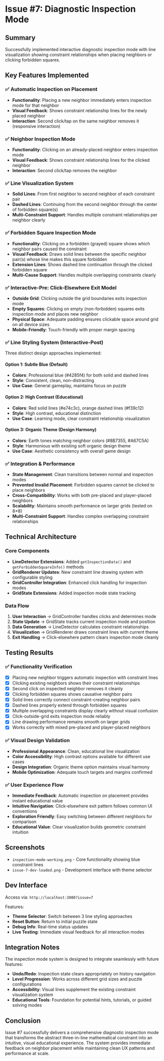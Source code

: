 # Issue #7: Diagnostic Inspection Mode

## Summary

Successfully implemented interactive diagnostic inspection mode with line visualization showing constraint relationships when placing neighbors or clicking forbidden squares.

## Key Features Implemented

### ✅ Automatic Inspection on Placement
- **Functionality**: Placing a new neighbor immediately enters inspection mode for that neighbor
- **Visual Feedback**: Shows constraint relationship lines for the newly placed neighbor
- **Interaction**: Second click/tap on the same neighbor removes it (responsive interaction)

### ✅ Neighbor Inspection Mode  
- **Functionality**: Clicking on an already-placed neighbor enters inspection mode
- **Visual Feedback**: Shows constraint relationship lines for the clicked neighbor
- **Interaction**: Second click/tap removes the neighbor

### ✅ Line Visualization System
- **Solid Lines**: From first neighbor to second neighbor of each constraint pair
- **Dashed Lines**: Continuing from the second neighbor through the center of forbidden square(s)
- **Multi-Constraint Support**: Handles multiple constraint relationships per neighbor clearly

### ✅ Forbidden Square Inspection Mode
- **Functionality**: Clicking on a forbidden (grayed) square shows which neighbor pairs caused the constraint
- **Visual Feedback**: Draws solid lines between the specific neighbor pair(s) whose line makes this square forbidden
- **Extension Lines**: Shows dashed line continuation through the clicked forbidden square
- **Multi-Cause Support**: Handles multiple overlapping constraints clearly

### ✅ Interactive-Pre: Click-Elsewhere Exit Model
- **Outside Grid**: Clicking outside the grid boundaries exits inspection mode
- **Empty Squares**: Clicking on empty (non-forbidden) squares exits inspection mode and places new neighbor
- **Physical Space**: Adequate padding ensures clickable space around grid on all device sizes
- **Mobile-Friendly**: Touch-friendly with proper margin spacing

### ✅ Line Styling System (Interactive-Post)
Three distinct design approaches implemented:

#### Option 1: Subtle Blue (Default)
- **Colors**: Professional blue (#4285f4) for both solid and dashed lines
- **Style**: Consistent, clean, non-distracting
- **Use Case**: General gameplay, maintains focus on puzzle

#### Option 2: High Contrast (Educational)
- **Colors**: Red solid lines (#e74c3c), orange dashed lines (#f39c12)  
- **Style**: High contrast, educational distinction
- **Use Case**: Learning mode, clear constraint relationship visualization

#### Option 3: Organic Theme (Design Harmony)
- **Colors**: Earth tones matching neighbor colors (#8B7355, #A67C5A)
- **Style**: Harmonious with existing soft organic design theme
- **Use Case**: Aesthetic consistency with overall game design

### ✅ Integration & Performance
- **State Management**: Clean transitions between normal and inspection modes
- **Prevented Invalid Placement**: Forbidden squares cannot be clicked to place neighbors
- **Cross-Compatibility**: Works with both pre-placed and player-placed neighbors
- **Scalability**: Maintains smooth performance on larger grids (tested on 8×8)
- **Multi-Constraint Support**: Handles complex overlapping constraint relationships

## Technical Architecture

### Core Components
- **LineDetector Extensions**: Added `getInspectionData()` and `getForbiddenSquareInfo()` methods
- **GridRenderer Updates**: New constraint line drawing system with configurable styling
- **GridController Integration**: Enhanced click handling for inspection modes
- **GridState Extensions**: Added inspection mode state tracking

### Data Flow
1. **User Interaction** → GridController handles clicks and determines mode
2. **State Update** → GridState tracks current inspection mode and position  
3. **Data Generation** → LineDetector calculates constraint relationships
4. **Visualization** → GridRenderer draws constraint lines with current theme
5. **Exit Handling** → Click-elsewhere pattern clears inspection mode cleanly

## Testing Results

### ✅ Functionality Verification
- [x] Placing new neighbor triggers automatic inspection with constraint lines
- [x] Clicking existing neighbors shows their constraint relationships  
- [x] Second click on inspected neighbor removes it cleanly
- [x] Clicking forbidden squares shows causative neighbor pairs
- [x] Solid lines correctly connect constraint-creating neighbor pairs
- [x] Dashed lines properly extend through forbidden squares
- [x] Multiple overlapping constraints display clearly without visual confusion
- [x] Click-outside-grid exits inspection mode reliably
- [x] Line drawing performance remains smooth on larger grids
- [x] Works correctly with mixed pre-placed and player-placed neighbors

### ✅ Visual Design Validation
- **Professional Appearance**: Clean, educational line visualization
- **Color Accessibility**: High contrast options available for different use cases
- **Design Integration**: Organic theme option maintains visual harmony
- **Mobile Optimization**: Adequate touch targets and margins confirmed

### ✅ User Experience Flow
- **Immediate Feedback**: Automatic inspection on placement provides instant educational value
- **Intuitive Navigation**: Click-elsewhere exit pattern follows common UI conventions
- **Exploration Friendly**: Easy switching between different neighbors for comparison
- **Educational Value**: Clear visualization builds geometric constraint intuition

## Screenshots

- `inspection-mode-working.png` - Core functionality showing blue constraint lines
- `issue-7-dev-loaded.png` - Development interface with theme selector

## Dev Interface

Access via: `http://localhost:3000?issue=7`

Features:
- **Theme Selector**: Switch between 3 line styling approaches
- **Reset Button**: Return to initial puzzle state  
- **Debug Info**: Real-time status updates
- **Live Testing**: Immediate visual feedback for all interaction modes

## Integration Notes

The inspection mode system is designed to integrate seamlessly with future features:
- **Undo/Redo**: Inspection state clears appropriately on history navigation
- **Level Progression**: Works across different grid sizes and puzzle configurations  
- **Accessibility**: Visual lines supplement the existing constraint visualization system
- **Educational Tools**: Foundation for potential hints, tutorials, or guided solving modes

## Conclusion

Issue #7 successfully delivers a comprehensive diagnostic inspection mode that transforms the abstract three-in-line mathematical constraint into an intuitive, visual educational experience. The system provides immediate feedback on neighbor placement while maintaining clean UX patterns and performance at scale.